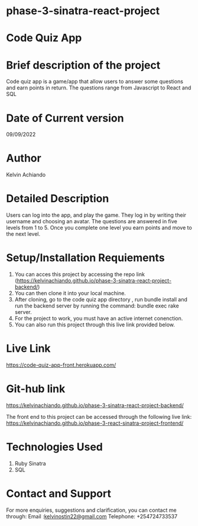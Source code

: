# phase-3-sinatra-react-project
# Code Quiz App
# Brief description of the project
 Code quiz app is a game/app that allow users to answer some questions and earn points in return. The questions range from Javascript to React and SQL

 # Date of Current version
 09/09/2022

 # Author
 Kelvin Achiando

 # Detailed Description
Users can log into the app, and play the game. They log in by writing their username and choosing an avatar. The questions are answered in five levels from 1 to 5. Once you complete one level you earn points and move to the next level.

 # Setup/Installation Requiements
 1. You can acces this project by accessing the repo link (https://kelvinachiando.github.io/phase-3-sinatra-react-project-backend/)
2. You can then clone it into your local machine.
3. After cloning, go to the code quiz app directory , run bundle install and run the backend server by running the command: bundle exec rake server. 
4. For the project to work, you must have an active internet conenction.
5. You can also run this project through this live link provided below.

# Live Link
https://code-quiz-app-front.herokuapp.com/

# Git-hub link
https://kelvinachiando.github.io/phase-3-sinatra-react-project-backend/

The front end to this project can be accessed through the following live link:
https://kelvinachiando.github.io/phase-3-react-sinatra-project-frontend/

# Technologies Used
1. Ruby Sinatra
2. SQL

# Contact and Support
For more enquiries, suggestions and clarification, you can contact me through: Email :kelvinostin22@gmail.com Telephone: +254724733537